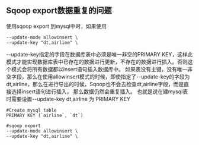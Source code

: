 ## Sqoop export数据重复的问题
使用sqoop export 到mysql中时，如果使用
```
--update-mode allowinsert \
--update-key "dt,airline" \
```
--update-key指定的字段在数据库表中必须是唯一非空的PRIMARY KEY，这样此模式才能实现数据库表中已存在的数据进行更新，不存在的数据进行插入。否则这个模式会将所有数据都以insert语句插入数据库中。
如果表没有主键，没有唯一非空字段，那么在使用allowinsert模式的时候，即使指定了--update-key的字段为dt,airline，那么在进行导出的时候，Sqoop也不会去检查dt,airline字段，而是直接选择insert语句进行插入， 那么数据仍然会重复插入。
也就是说在建mysql表时需要设置--update-key dt,airline 为 PRIMARY KEY
```
#Create mysql table
PRIMARY KEY (`airline`, `dt`)

#sqoop export
--update-mode allowinsert \
--update-key "dt,airline" \
```